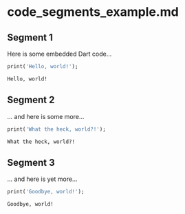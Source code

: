 # code_segments_example.md

## Segment 1

Here is some embedded Dart code...

```dart
print('Hello, world!');
```

```text
Hello, world!
```

## Segment 2

... and here is some more...

```dart
print('What the heck, world?!');
```

```text
What the heck, world?!
```

## Segment 3

... and here is yet more...

```dart
print('Goodbye, world!');
```

```text
Goodbye, world!
```

